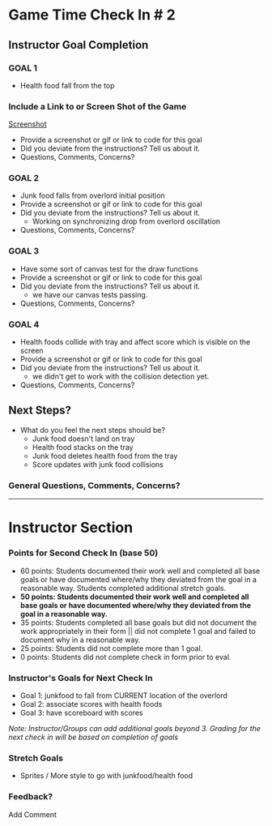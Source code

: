 # Game Time Check In # 2

## Instructor Goal Completion

### GOAL 1

  - Health food fall from the top
  ### Include a Link to or Screen Shot of the Game
  [Screenshot](/Users/tommasinamiller/turinghw/projects/module4/assignment_submissions/ruby-submissions/1605/module_4_assignments/gametime/deb-tommasina-karina/check_in2.png)
  - Provide a screenshot or gif or link to code for this goal
  - Did you deviate from the instructions? Tell us about it.
  - Questions, Comments, Concerns?
  
### GOAL 2

- Junk food falls from overlord initial position
- Provide a screenshot or gif or link to code for this goal
- Did you deviate from the instructions? Tell us about it.
  * Working on synchronizing drop from overlord oscillation
- Questions, Comments, Concerns?
### GOAL 3

- Have some sort of canvas test for the draw functions
- Provide a screenshot or gif or link to code for this goal
- Did you deviate from the instructions? Tell us about it.
  * we have our canvas tests passing.
- Questions, Comments, Concerns?
### GOAL 4

- Health foods collide with tray and affect score which is visible on the screen
- Provide a screenshot or gif or link to code for this goal
- Did you deviate from the instructions? Tell us about it.
  * we didn't get to work with the collision detection yet.
- Questions, Comments, Concerns?
## Next Steps?

- What do you feel the next steps should be?
  - Junk food doesn't land on tray
  - Health food stacks on the tray
  - Junk food deletes health food from the tray
  - Score updates with junk food collisions
### General Questions, Comments, Concerns?

-----
# Instructor Section

### Points for Second Check In (base 50)

* 60 points: Students documented their work well and completed all base goals or have documented where/why they deviated from the goal in a reasonable way. Students completed additional stretch goals.
* __50 points: Students documented their work well and completed all base goals or have documented where/why they deviated from the goal in a reasonable way.__
* 35 points: Students completed all base goals but did not document the work appropriately in their form || did not complete 1 goal and failed to document why in a reasonable way.
* 25 points: Students did not complete more than 1 goal.
* 0 points: Students did not complete check in form prior to eval.
### Instructor's Goals for Next Check In

* Goal 1: junkfood to fall from CURRENT location of the overlord
* Goal 2: associate scores with health foods
* Goal 3: have scoreboard with scores

_Note: Instructor/Groups can add additional goals beyond 3. Grading for the next check in will be based on completion of goals_
### Stretch Goals

* Sprites / More style to go with junkfood/health food

### Feedback?

Add Comment
